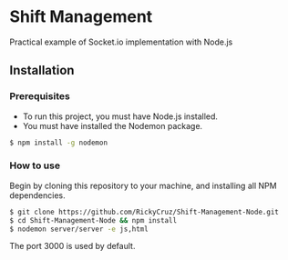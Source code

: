 # Shift Management

Practical example of Socket.io implementation with Node.js

## Installation

### Prerequisites

* To run this project, you must have Node.js installed.
* You must have installed the Nodemon package.

```bash
$ npm install -g nodemon
```

### How to use

Begin by cloning this repository to your machine, and installing all NPM dependencies.

```bash
$ git clone https://github.com/RickyCruz/Shift-Management-Node.git
$ cd Shift-Management-Node && npm install
$ nodemon server/server -e js,html
```

The port 3000 is used by default.